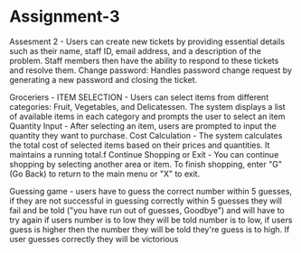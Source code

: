 # Assignment-3
Assesment 2 - Users can create new tickets by providing essential details such as their name, staff ID, email address, and a description of the problem. Staff members then have the ability to respond to these tickets and resolve them. Change password: Handles password change request by generating a new password and closing the ticket.

Groceriers - ITEM SELECTION - Users can select items from different categories: Fruit, Vegetables, and Delicatessen. The system displays a list of available items in each category and prompts the user to select an item
             Quantity Input - After selecting an item, users are prompted to input the quantity they want to purchase.
             Cost Calculation - The system calculates the total cost of selected items based on their prices and quantities. It maintains a running total.f
             Continue Shopping or Exit - You can continue shopping by selecting another area or item. 
             To finish shopping, enter "G" (Go Back) to return to the main menu or "X" to exit.

Guessing game - users have to guess the correct number within 5 guesses, if they are not successful in guessing correctly within 5 guesses they will fail and be told ("you have run out of guesses, Goodbye") and will have to try again
if users number is to low they will be told number is to low, if users guess is higher then the number they will be told they're guess is to high. If user guesses correctly they will be victorious 
